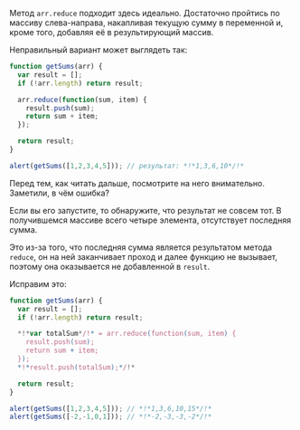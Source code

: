 Метод `arr.reduce` подходит здесь идеально. Достаточно пройтись по массиву слева-направа, накапливая текущую сумму в переменной и, кроме того, добавляя её в результирующий массив.

Неправильный вариант может выглядеть так:

```js run
function getSums(arr) {
  var result = [];
  if (!arr.length) return result;

  arr.reduce(function(sum, item) {
    result.push(sum);
    return sum + item;
  });

  return result;
}

alert(getSums([1,2,3,4,5])); // результат: *!*1,3,6,10*/!*
```

Перед тем, как читать дальше, посмотрите на него внимательно. Заметили, в чём ошибка?

Если вы его запустите, то обнаружите, что результат не совсем тот. В получившемся массиве всего четыре элемента, отсутствует последняя сумма.

Это из-за того, что последняя сумма является результатом метода `reduce`, он на ней заканчивает проход и далее функцию не вызывает, поэтому она оказывается не добавленной в `result`.

Исправим это:

```js run
function getSums(arr) {
  var result = [];
  if (!arr.length) return result;

  *!*var totalSum*/!* = arr.reduce(function(sum, item) {
    result.push(sum);
    return sum + item;
  });
  *!*result.push(totalSum);*/!*

  return result;
}

alert(getSums([1,2,3,4,5])); // *!*1,3,6,10,15*/!*
alert(getSums([-2,-1,0,1])); // *!*-2,-3,-3,-2*/!*
```

